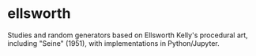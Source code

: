 # ellsworth
Studies and random generators based on Ellsworth Kelly's procedural art, including "Seine" (1951), with implementations in Python/Jupyter.
